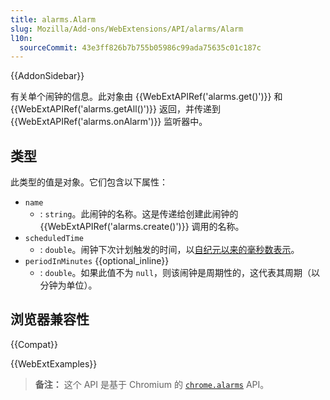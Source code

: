 ```yaml
---
title: alarms.Alarm
slug: Mozilla/Add-ons/WebExtensions/API/alarms/Alarm
l10n:
  sourceCommit: 43e3ff826b7b755b05986c99ada75635c01c187c
---
```


{{AddonSidebar}}

有关单个闹钟的信息。此对象由 {{WebExtAPIRef('alarms.get()')}} 和 {{WebExtAPIRef('alarms.getAll()')}} 返回，并传递到 {{WebExtAPIRef('alarms.onAlarm')}} 监听器中。

## 类型

此类型的值是对象。它们包含以下属性：

- `name`
  - : `string`。此闹钟的名称。这是传递给创建此闹钟的 {{WebExtAPIRef('alarms.create()')}} 调用的名称。
- `scheduledTime`
  - : `double`。闹钟下次计划触发的时间，以[自纪元以来的毫秒数表示](https://zh.wikipedia.org/wiki/UNIX时间)。
- `periodInMinutes` {{optional_inline}}
  - : `double`。如果此值不为 `null`，则该闹钟是周期性的，这代表其周期（以分钟为单位）。

## 浏览器兼容性

{{Compat}}

{{WebExtExamples}}

> **备注：** 这个 API 是基于 Chromium 的 [`chrome.alarms`](https://developer.chrome.com/extensions/alarms) API。
